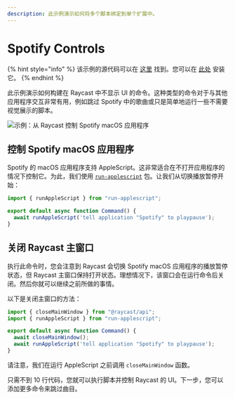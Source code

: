```yaml
---
description: 此示例演示如何将多个脚本绑定到单个扩展中。
---
```


# Spotify Controls

{% hint style="info" %}
该示例的源代码可以在 [这里](https://github.com/raycast/extensions/tree/main/extensions/spotify-controls#readme) 找到。您可以在 [此处](https://www.raycast.com/thomas/spotify-controls) 安装它。
{% endhint %}

此示例演示如何构建在 Raycast 中不显示 UI 的命令。这种类型的命令对于与其他应用程序交互非常有用，例如跳过 Spotify 中的歌曲或只是简单地运行一些不需要视觉展示的脚本。

![示例：从 Raycast 控制 Spotify macOS 应用程序](../.gitbook/assets/example-spotify-controls.png)

## 控制 Spotify macOS 应用程序

Spotify 的 macOS 应用程序支持 AppleScript。这非常适合在不打开应用程序的情况下控制它。为此，我们使用 [`run-applescript`](https://www.npmjs.com/package/run-applescript) 包。让我们从切换播放暂停开始：

```typescript
import { runAppleScript } from "run-applescript";

export default async function Command() {
  await runAppleScript('tell application "Spotify" to playpause');
}
```

## 关闭 Raycast 主窗口

执行此命令时，您会注意到 Raycast 会切换 Spotify macOS 应用程序的播放暂停状态，但 Raycast 主窗口保持打开状态。理想情况下，该窗口会在运行命令后关闭。然后你就可以继续之前所做的事情。

以下是关闭主窗口的方法：

```typescript
import { closeMainWindow } from "@raycast/api";
import { runAppleScript } from "run-applescript";

export default async function Command() {
  await closeMainWindow();
  await runAppleScript('tell application "Spotify" to playpause');
}
```

请注意，我们在运行 AppleScript 之前调用 `closeMainWindow` 函数。

只需不到 10 行代码，您就可以执行脚本并控制 Raycast 的 UI。下一步，您可以添加更多命令来跳过曲目。
